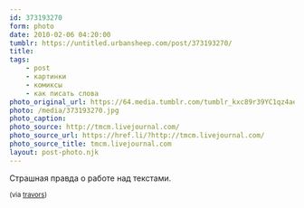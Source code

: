 ```yaml
---
id: 373193270
form: photo
date: 2010-02-06 04:20:00
tumblr: https://untitled.urbansheep.com/post/373193270/
title:
tags:
    - post
    - картинки
    - комиксы
    - как писать слова
photo_original_url: https://64.media.tumblr.com/tumblr_kxc89r39YC1qz4aeko1_500.jpg
photo: /media/373193270.jpg
photo_caption: 
photo_source: http://tmcm.livejournal.com/
photo_source_url: https://href.li/?http://tmcm.livejournal.com/
photo_source_title: tmcm.livejournal.com
layout: post-photo.njk
---
```


<p>Страшная правда о работе над текстами.</p>

<p><small>(via <a href="http://travors.com/post/371137876/too-much-coffee-man" class="tumblr_blog">travors</a>)</small></p>
